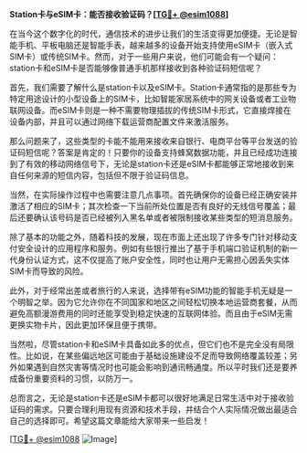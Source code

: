 **Station卡与eSIM卡：能否接收验证码？[[TG💪+ @esim1088](https://t.me/s/esim1088)]**

在当今这个数字化的时代，通信技术的进步让我们的生活变得更加便捷。无论是智能手机、平板电脑还是智能手表，越来越多的设备开始支持使用eSIM卡（嵌入式SIM卡）或传统SIM卡。然而，对于一些用户来说，他们可能会有一个疑问：station卡和eSIM卡是否能够像普通手机那样接收到各种验证码短信呢？

首先，我们需要了解什么是station卡以及eSIM卡。Station卡通常指的是那些专为特定用途设计的小型设备上的SIM卡，比如智能家居系统中的网关设备或者工业物联网设备。而eSIM卡则是一种不需要物理插拔的传统SIM卡形式，它直接焊接在设备内部，并且可以通过网络下载运营商配置文件来激活服务。

那么问题来了，这些类型的卡能不能用来接收来自银行、电商平台等平台发送的验证码短信呢？答案是肯定的！只要你的设备支持蜂窝数据功能，并且已经成功连接到了有效的移动网络信号下，无论是station卡还是eSIM卡都能够正常地接收到来自任何来源的短信内容，包括但不限于验证码信息。

当然，在实际操作过程中也需要注意几点事项。首先确保你的设备已经正确安装并激活了相应的SIM卡；其次检查一下当前所处位置是否有良好的无线信号覆盖；最后还要确认该号码是否已经被列入黑名单或者被限制接收某些类型的短消息服务。

除了基本的功能之外，随着科技的发展，现在市面上还出现了许多专门针对移动支付安全设计的应用程序和服务。例如有些银行推出了基于手机端口验证机制的新一代身份认证方式，这不仅提高了账户安全性，同时也让用户无需担心因丢失实体SIM卡而导致的风险。

此外，对于经常出差或者旅行的人来说，选择带有eSIM功能的智能手机无疑是一个明智之举。因为它允许你在不同国家和地区之间轻松切换本地运营商套餐，从而避免高额漫游费用的同时还能享受到稳定快速的互联网体验。而且由于eSIM无需更换实物卡片，因此更加环保且便于携带。

当然啦，尽管station卡和eSIM卡具备如此多的优点，但它们也不是完全没有局限性。比如说，在某些偏远地区可能由于基础设施建设不足而导致网络覆盖较差；另外如果遇到自然灾害等情况时也可能会影响到通讯畅通度。所以平时我们还是要养成备份重要资料的习惯，以防万一。

总而言之，无论是station卡还是eSIM卡都可以很好地满足日常生活中对于接收验证码的需求。只要合理利用现有资源和技术手段，并结合个人实际情况做出最适合自己的选择即可。希望这篇文章能给大家带来一些启发！

[[TG💪+ @esim1088](https://t.me/s/esim1088) ![Image](https://i.postimg.cc/4NQfJmqS/Snipaste-2025-05-13-00-14-12.png)]